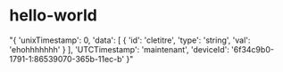 # hello-world

"{
  \'unixTimestamp\': 0,
  \'data\': [
  {
  \'id\': \'cletitre\',
  \'type\': \'string\',
  \'val\': \'ehohhhhhhh\'
  }
  ],
  \'UTCTimestamp\': \'maintenant\',
  \'deviceId\': \'6f34c9b0-1791-1:86539070-365b-11ec-b\'
  }"